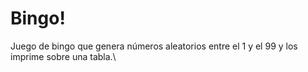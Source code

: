 # Bingo!
Juego de bingo que genera números aleatorios entre el 1 y el 99 y los imprime sobre una tabla.\

